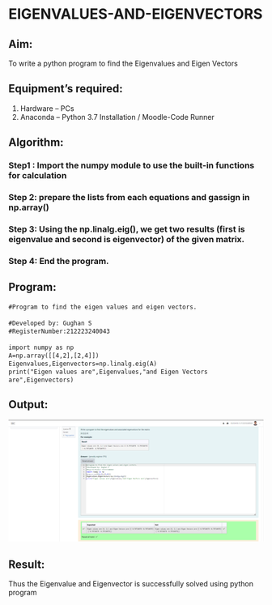 # EIGENVALUES-AND-EIGENVECTORS
## Aim:
To write a python program to find the Eigenvalues and Eigen Vectors
## Equipment’s required:
1. 	Hardware – PCs
2. 	Anaconda – Python 3.7 Installation / Moodle-Code Runner
## Algorithm:
### Step1 :  Import the numpy module to use the built-in functions for calculation

### Step 2:  prepare the lists from each equations and gassign in np.array()

### Step 3: Using the np.linalg.eig(),  we get two results (first is eigenvalue and second is eigenvector) of the given matrix.

### Step 4: End the program.

## Program:
```
#Program to find the eigen values and eigen vectors.

#Developed by: Gughan S
#RegisterNumber:212223240043

import numpy as np
A=np.array([[4,2],[2,4]])
Eigenvalues,Eigenvectors=np.linalg.eig(A)
print("Eigen values are",Eigenvalues,"and Eigen Vectors are",Eigenvectors)

```

## Output:
![alt text](<Screenshot 2024-04-10 220154.png>)
## Result:
Thus the Eigenvalue and Eigenvector is successfully solved using python program
